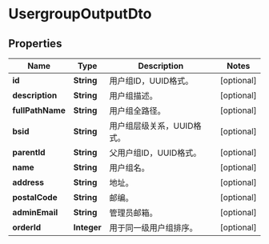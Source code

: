 
# UsergroupOutputDto

## Properties
Name | Type | Description | Notes
------------ | ------------- | ------------- | -------------
**id** | **String** | 用户组ID，UUID格式。 |  [optional]
**description** | **String** | 用户组描述。 |  [optional]
**fullPathName** | **String** | 用户组全路径。 |  [optional]
**bsid** | **String** | 用户组层级关系，UUID格式。 |  [optional]
**parentId** | **String** | 父用户组ID，UUID格式。 |  [optional]
**name** | **String** | 用户组名。 |  [optional]
**address** | **String** | 地址。 |  [optional]
**postalCode** | **String** | 邮编。 |  [optional]
**adminEmail** | **String** | 管理员邮箱。 |  [optional]
**orderId** | **Integer** | 用于同一级用户组排序。 |  [optional]



